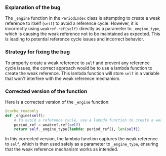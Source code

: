 ### Explanation of the bug
The `_engine` function in the `PeriodIndex` class is attempting to create a weak reference to itself (`self`) to avoid a reference cycle. However, it is incorrectly using `weakref.ref(self)` directly as a parameter to `_engine_type`, which is causing the weak reference not to be maintained as expected. This is leading to potential reference cycle issues and incorrect behavior.

### Strategy for fixing the bug
To properly create a weak reference to `self` and prevent any reference cycle issues, the correct approach would be to use a lambda function to create the weak reference. This lambda function will store `self` in a variable that won't interfere with the weak reference mechanism.

### Corrected version of the function
Here is a corrected version of the `_engine` function:

```python
@cache_readonly
def _engine(self):
    # To avoid a reference cycle, use a lambda function to create a weak reference
    period_ref = weakref.ref(self)
    return self._engine_type(lambda: period_ref(), len(self))
``` 

In this corrected version, the lambda function captures the weak reference to `self`, which is then used safely as a parameter to `_engine_type`, ensuring that the weak reference mechanism works as intended.